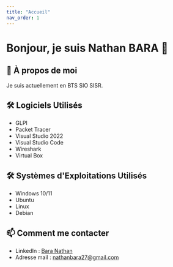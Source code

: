 ```yaml
---
title: "Accueil"
nav_order: 1
---
```


# Bonjour, je suis Nathan BARA 👋

## 🚀 À propos de moi
Je suis actuellement en BTS SIO SISR.

## 🛠 Logiciels Utilisés
- GLPI
- Packet Tracer
- Visual Studio 2022
- Visual Studio Code
- Wireshark
- Virtual Box

## 🛠 Systèmes d'Exploitations Utilisés
- Windows 10/11
- Ubuntu
- Linux
- Debian

## 📫 Comment me contacter
- LinkedIn : [Bara Nathan](https://www.linkedin.com/in/nathan-bara-628211356/)
- Adresse mail : [nathanbara27@gmail.com](https://twitter.com/votre_twitter)


